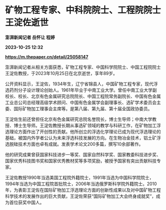 # 矿物工程专家、中科院院士、工程院院士王淀佐逝世
**澎湃新闻记者 岳怀让 程婷**

**2023-10-25 12:32**

**https://m.thepaper.cn/detail/25058147**

澎湃新闻记者从相关方面获悉，矿物工程专家、中国科学院院士、中国工程院院士王淀佐教授，于2023年10月25日在北京逝世，享年89岁。

公开资料显示，王淀佐，1934年生，辽宁省锦县人，中国矿物工程专家，现代浮选药剂分子设计理论创始人。1961年毕业于中南工业大学。曾任中南工业大学副校长、校长、北京有色金属研究总院院长、中国工程院常务副院长、中国有色金属工业总公司总经理高级学术顾问、中国有色金属学会副理事长、选矿学术委员会主委、国际矿物加工理事会主席等。是第八届、第九届、第十届全国政协委员。

王淀佐生前还曾担任北京有色金属研究总院名誉院长，博士生导师；中南大学教授、博士生导师。王淀佐教授长期从事选矿领域的教学与科研工作，在矿物加工浮选理论方面作出了开创性的贡献。他所创立的浮选化学理论已成为现代浮选理论的基础，被国内外学者公认为未来浮选科技发展的方向。在生物冶金技术，铝土矿浮选脱硅技术方面也卓有成就。发表学术论文200多篇，撰写10余部著作。

他的研究成果曾获国家科技进步一等奖、国家自然科学奖、国家教委科技进步奖、国家优秀科技图书奖和国家优秀教材奖等多项奖励，被授予国家有突出贡献科技专家。

王淀佐教授1990年当选美国工程院外籍院士，1991年当选为中国科学院院士，1994年当选为中国工程院首批院士，2006年当选俄罗斯科学院外籍院士。2010年，为表彰王淀佐在国际矿物加工浮选理论方面的创新性成果以及对中国矿物工程科学技术的发展作出的巨大贡献，王淀佐荣获“国际矿物加工大会终身成就奖”，成为首位获奖中国人。